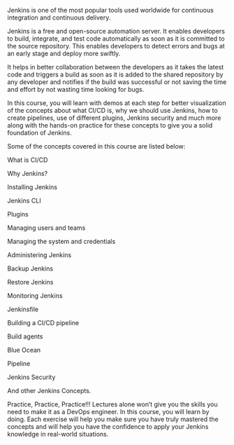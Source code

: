 Jenkins is one of the most popular tools used worldwide for continuous integration and continuous delivery.

Jenkins is a free and open-source automation server. It enables developers to build, integrate, and test code automatically as soon as it is committed to the source repository. This enables developers to detect errors and bugs at an early stage and deploy more swiftly.

It helps in better collaboration between the developers as it takes the latest code and triggers a build as soon as it is added to the shared repository by any developer and notifies if the build was successful or not saving the time and effort by not wasting time looking for bugs.

In this course, you will learn with demos at each step for better visualization of the concepts about what CI/CD is, why we should use Jenkins, how to create pipelines, use of different plugins, Jenkins security and much more along with the hands-on practice for these concepts to give you a solid foundation of Jenkins.

Some of the concepts covered in this course are listed below: 

What is CI/CD

Why Jenkins?

Installing Jenkins

Jenkins CLI

Plugins

Managing users and teams

Managing the system and credentials

Administering Jenkins

Backup Jenkins

Restore Jenkins

Monitoring Jenkins

Jenkinsfile

Building a CI/CD pipeline

Build agents

Blue Ocean

Pipeline

Jenkins Security

And other Jenkins Concepts.

Practice, Practice, Practice!!!
Lectures alone won’t give you the skills you need to make it as a DevOps engineer. In this course, you will learn by doing. Each exercise will help you make sure you have truly mastered the concepts and will help you have the confidence to apply your Jenkins knowledge in real-world situations.
